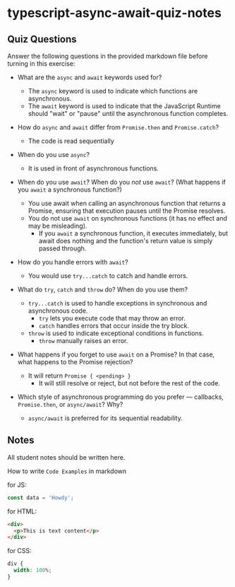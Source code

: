 # typescript-async-await-quiz-notes

## Quiz Questions

Answer the following questions in the provided markdown file before turning in this exercise:

- What are the `async` and `await` keywords used for?

  - The `async` keyword is used to indicate which functions are asynchronous.
  - The `await` keyword is used to indicate that the JavaScript Runtime should "wait" or "pause" until the asynchronous function completes.

- How do `async` and `await` differ from `Promise.then` and `Promise.catch`?

  - The code is read sequentially

- When do you use `async`?

  - It is used in front of asynchronous functions.

- When do you use `await`? When do you _not_ use `await`? (What happens if you `await` a synchronous function?)

  - You use await when calling an asynchronous function that returns a Promise, ensuring that execution pauses until the Promise resolves.
  - You do not use `await` on synchronous functions (it has no effect and may be misleading).
    - If you `await` a synchronous function, it executes immediately, but await does nothing and the function's return value is simply passed through.

- How do you handle errors with `await`?

  - You would use `try...catch` to catch and handle errors.

- What do `try`, `catch` and `throw` do? When do you use them?

  - `try...catch` is used to handle exceptions in synchronous and asynchronous code.
    - `try` lets you execute code that may throw an error.
    - `catch` handles errors that occur inside the try block.
  - `throw` is used to indicate exceptional conditions in functions.
    - `throw` manually raises an error.

- What happens if you forget to use `await` on a Promise? In that case, what happens to the Promise rejection?

  - It will return `Promise { <pending> }`
    - It will still resolve or reject, but not before the rest of the code.

- Which style of asynchronous programming do you prefer — callbacks, `Promise.then`, or `async/await`? Why?
  - `async/await` is preferred for its sequential readability.

## Notes

All student notes should be written here.

How to write `Code Examples` in markdown

for JS:

```javascript
const data = 'Howdy';
```

for HTML:

```html
<div>
  <p>This is text content</p>
</div>
```

for CSS:

```css
div {
  width: 100%;
}
```
